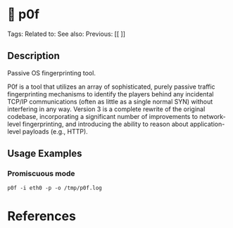 # 💢 p0f 

Tags: 
Related to: 
See also: 
Previous: [[ ]]

## Description
Passive OS fingerprinting tool.

P0f is a tool that utilizes an array of sophisticated, purely passive traffic fingerprinting mechanisms to identify the players behind any incidental TCP/IP communications (often as little as a single normal SYN) without interfering in any way. Version 3 is a complete rewrite of the original codebase, incorporating a significant number of improvements to network-level fingerprinting, and introducing the ability to reason about application-level payloads (e.g., HTTP).

## Usage Examples

### Promiscuous mode
	p0f -i eth0 -p -o /tmp/p0f.log

# References
